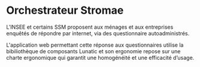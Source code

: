 # Orchestrateur Stromae

L'INSEE et certains SSM proposent aux ménages et aux entreprises enquêtés de répondre par internet, via des questionnaire autoadministrés.
 
L'application web permettant cette réponse aux questionnaires utilise la bibiliothèque de composants Lunatic et son ergonomie repose sur une charte ergonomique qui garantit une homogénéité et une efficacité d’usage. 